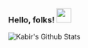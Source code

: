 ### Hello, folks! <img src="https://raw.githubusercontent.com/MartinHeinz/MartinHeinz/master/wave.gif" width="30px">

<!--
**ikabir21/ikabir21** is a ✨ _special_ ✨ repository because its `README.md` (this file) appears on your GitHub profile.

Here are some ideas to get you started:

- 🔭 I’m currently working on ...
- 🌱 I’m currently learning ...
- 👯 I’m looking to collaborate on ...
- 🤔 I’m looking for help with ...
- 💬 Ask me about ...
- 📫 How to reach me: ...
- 😄 Pronouns: ...
- ⚡ Fun fact: ...
-->
![Kabir's Github Stats](https://github-readme-stats.vercel.app/api?username=ikabir21&show_icons=true&theme=radical)

